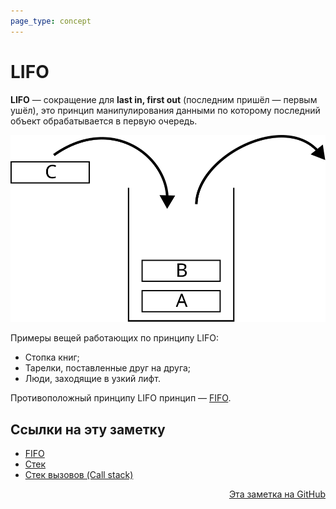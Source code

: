 ```yaml
---
page_type: concept
---
```


# LIFO

**LIFO** — сокращение для **last in, first out** (последним пришёл — первым ушёл), это принцип манипулирования данными по которому последний объект обрабатывается в первую очередь.

![LIFO](images/lifo.svg)

Примеры вещей работающих по принципу LIFO:

- Стопка книг;
- Тарелки, поставленные друг на друга;
- Люди, заходящие в узкий лифт.

Противоположный принципу LIFO принцип — [FIFO](20221022214248.md).


## Ссылки на эту заметку

* [FIFO](20221022214248.md)
* [Стек](20221022205412.md)
* [Стек вызовов (Call stack)](20221027000407.md)


<p v-pre style="text-align: right">
  <a href="https://github.com/Kverde/algorithms/blob/main/source/20221022204419.md">
  Эта заметка на GitHub
  </a>
</p>
